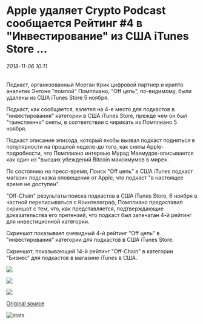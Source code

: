 # Apple удаляет Crypto Podcast сообщается Рейтинг #4 в "Инвестирование" из США iTunes Store ...

###### 2018-11-06 10:11

Подкаст, организованный Морган Крик цифровой партнер и крипто аналитик Энтони "помпой" Помплиано, "Off цепь", по-видимому, были удалены из США iTunes Store 5 ноября.

Подкаст, как сообщается, взлетел на 4-е место для подкастов в "инвестирования" категории в США iTunes Store, прежде чем он был "таинственно" сняты, в соответствии с чирикать из Помплиано 5 ноября.

Подкаст описание эпизода, который якобы вызвал подкаст подняться в популярности на прошлой неделе-до того, как сняты Apple-подробности, что Помплиано интервью Мурад Махмудов-описывается как один из "высших убеждений Bitcoin максимумов в мире».

По состоянию на пресс-время, Поиск "Off цепь" в США iTunes подкаст магазин подсказка оповещения от Apple, что подкаст "в настоящее время не доступен".

"Off-Chain" результаты поиска подкастов в США iTunes Store, 6 ноября в частной переписываться с Коинтелеграф, Помплиано предоставил скриншот с тем, что, как представляется, подтверждающие доказательства его претензий, что подкаст был запечатан 4-й рейтинг для инвестиционной категории.

Скриншот показывает очевидный 4-й рейтинг "Off цепь" в "инвестирования" категории для подкастов в США iTunes Store.

Скриншот, показывающий 14-й рейтинг "Off-Chain" в категории "Бизнес" для подкастов в магазине iTunes в США.

![](https://s3.cointelegraph.com/storage/uploads/view/1dde61ec21ec9d4f1f5accd629d09c57.png)

![](https://s3.cointelegraph.com/storage/uploads/view/8d041d0fee924e578aec34dc6f0ff371.png)

![](https://s3.cointelegraph.com/storage/uploads/view/b7424a9903ed79aba04544f74c2ea905.png)

[Original source](https://cointelegraph.com/news/apple-removes-crypto-podcast-reportedly-ranked-4-in-investing-from-us-itunes-store)

![stats](https://c.statcounter.com/11760860/0/a89fa40b/1/ "stats")